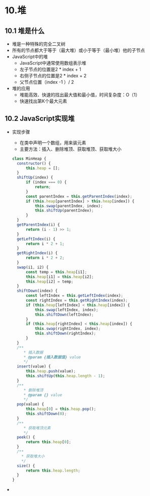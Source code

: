 #  10.堆

## 10.1 堆是什么

* 堆是一种特殊的完全二叉树
* 所有的节点都大于等于（最大堆）或小于等于（最小堆）他的子节点
* JavaScript中的堆
  * JavaScript中通常使用数组表示堆
  * 左子节点的位置是2 * index + 1
  * 右侧子节点的位置是2 * index + 2
  * 父节点位置（index -1 ）/ 2
* 堆的应用
  * 堆能高效、快速的找出最大值和最小值，时间复杂度：O（1）
  * 快速找出第K个最大元素

## 10.2 JavaScript实现堆

* 实现步骤

  * 在类中声明一个数组，用来装元素
  * 主要方法：插入、删除堆顶、获取堆顶、获取堆大小

  ~~~javascript
  class MinHeap {
  	constructor() {
  		this.heap = [];
  	}
  	shiftUp(index) {
  		if (index === 0) {
  			return;
  		}
  		const parentIndex = this.getParentIndex(index);
  		if (this.heap[parentIndex] > this.heap[index]) {
  			this.swap(parentIndex, index);
  			this.shiftUp(parentIndex);
  		}
  	}
  	getParentIndex(i) {
  		return (i - 1) >> 1;
  	}
  	getLeftIndex(i) {
  		return i * 2 + 1;
  	}
  	getRightIndex(i) {
  		return i * 2 + 2;
  	}
  	swap(i1, i2) {
  		const temp = this.heap[i1];
  		this.heap[i1] = this.heap[i2];
  		this.heap[i2] = temp;
  	}
  	shiftDown(index) {
  		const leftIndex = this.getLeftIndex(index);
  		const rightIndex = this.getRightIndex(index);
  		if (this.heap[leftIndex] < this.heap[index]) {
  			this.swap(leftIndex, index);
  			this.shiftDown(leftIndex);
  		}
  		if (this.heap[rightIndex] < this.heap[index]) {
  			this.swap(rightIndex, index);
  			this.shiftDown(rightIndex);
  		}
  	}
  	/**
       * 插入数据
       * @param {插入数据值} value 
       */
  	insert(value) {
  		this.heap.push(value);
  		this.shiftUp(this.heap.length - 1);
  	}
  	/**
       * 删除堆顶
       * @param {} value 
       */
  	pop(value) {
  		this.heap[0] = this.heap.pop();
  		this.shiftDown(0);
  	}
  	/**
       * 获取堆顶元素
       */
  	peek() {
  		return this.heap[0];
  	}
  	/**
      * 获取堆大小
      */
  	size() {
  		return this.heap.length;
  	}
  }
  ~~~

* 